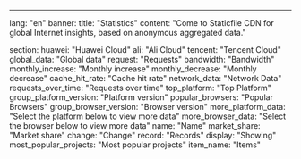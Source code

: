 ---
lang: "en"
banner:
  title: "Statistics"
  content: "Come to Staticfile CDN for global Internet insights, based on anonymous aggregated data."

section:
  huawei: "Huawei Cloud"
  ali: "Ali Cloud"
  tencent: "Tencent Cloud"
  global_data: "Global data"
  request: "Requests"
  bandwidth: "Bandwidth"
  monthly_increase: "Monthly increase"
  monthly_decrease: "Monthly decrease"
  cache_hit_rate: "Cache hit rate"
  network_data: "Network Data"
  requests_over_time: "Requests over time"
  top_platform: "Top Platform"
  group_platform_version: "Platform version"
  popular_browsers: "Popular Browsers"
  group_browser_version: "Browser version"
  more_platform_data: "Select the platform below to view more data"
  more_browser_data: "Select the browser below to view more data"
  name: "Name"
  market_share: "Market share"
  change: "Change"
  record: "Records"
  display: "Showing"
  most_popular_projects: "Most popular projects"
  item_name: "Items"

